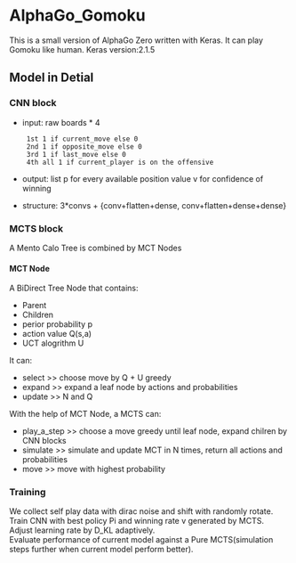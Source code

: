 # AlphaGo_Gomoku
This is a small version of AlphaGo Zero written with Keras.
It can play Gomoku like human.
Keras version:2.1.5  



## Model in Detial
### CNN block



* input: raw boards * 4

       1st 1 if current_move else 0
       2nd 1 if opposite_move else 0
       3rd 1 if last_move else 0
       4th all 1 if current_player is on the offensive
       
       
* output: list p for every available position
        value v for confidence of winning
        
* structure:  3*convs + {conv+flatten+dense, conv+flatten+dense+dense}



### MCTS block
A Mento Calo Tree is combined by MCT Nodes
#### MCT Node
A BiDirect Tree Node that contains:
* Parent
* Children
* perior probability p
* action value Q(s,a)
* UCT alogrithm U

It can:<br>
* select   >>   choose move by Q + U greedy
* expand   >>   expand a leaf node by actions and probabilities
* update   >>   N and Q

With the help of MCT Node, a MCTS can:<br>
* play_a_step >> choose a move greedy until leaf node, expand chilren by CNN blocks
* simulate  >>  simulate and update MCT in N times, return all actions and probabilities
* move    >>    move with highest probability

### Training 
We collect self play data with dirac noise and shift with randomly rotate.<br>
Train CNN with best policy Pi  and winning rate v generated by MCTS.<br>
Adjust learning rate by D_KL adaptively.<br>
Evaluate performance of current model against a Pure MCTS(simulation steps further when current model perform better).
